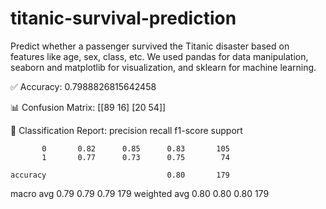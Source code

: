 # titanic-survival-prediction
Predict whether a passenger survived the Titanic disaster based on features like age, sex, class, etc.
We used pandas for data manipulation, seaborn and matplotlib for visualization, and sklearn for machine learning.

✅ Accuracy: 0.7988826815642458

📊 Confusion Matrix:
 [[89 16]
 [20 54]]

🧾 Classification Report:
               precision    recall  f1-score   support

           0       0.82      0.85      0.83       105
           1       0.77      0.73      0.75        74

    accuracy                           0.80       179
   macro avg       0.79      0.79      0.79       179
weighted avg       0.80      0.80      0.80       179
